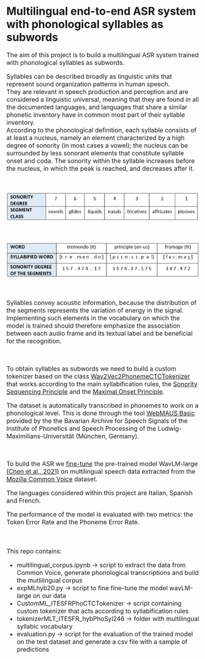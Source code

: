 # Multilingual end-to-end ASR system with phonological syllables as subwords

<font size="3">

The aim of this project is to build a multilingual ASR system trained with phonological syllables as subwords.

Syllables can be described broadly as linguistic units that represent sound organization patterns in human speech.  <br/>
They are relevant in speech production and perception and are considered a linguistic universal, meaning that they are found in all the documented languages, and languages that share a similar phonetic inventory have in common most part of their syllable inventory. <br/>
According to the phonological definition, each syllable consists of at least a nucleus, namely an element characterized by a high degree of sonority (in most cases a vowel); the nucleus can be surrounded by less sonorant elements that constitute syllable onset and coda. The sonority within the syllable increases before the nucleus, in which the peak is reached, and decreases after it.

<br/>

![Sonority scale](images/SonorityScale1.JPG)

<br/>

![Syllable structure](images/SyllableStructure1.JPG)

<br/>

Syllables convey acoustic information, because the distribution of the segments represents the variation of energy in the signal. <br/> Implementing such elements in the vocabulary on which the model is trained should therefore emphasize the association between each audio frame and its textual label and be beneficial for the recognition. 


<br/>

To obtain syllables as subwords we need to build a custom tokenizer based on the class [Wav2Vec2PhonemeCTCTokenizer](https://github.com/huggingface/transformers/blob/v4.24.0/src/transformers/models/wav2vec2_phoneme/tokenization_wav2vec2_phoneme.py#L94) that works according to the main syllabification rules, the [Sonority Sequencing Principle](http://www.ai.mit.edu/projects/dm/featgeom/clements90.pdf) and the [Maximal Onset Principle](https://dspace.mit.edu/handle/1721.1/16397).

The dataset is automatically transcribed in phonemes to work on a phonological level. This is done through the tool [WebMAUS Basic](https://clarin.phonetik.uni-muenchen.de/BASWebServices/interface/WebMAUSBasic) provided by the the Bavarian Archive for Speech Signals of the Institute of Phonetics and Speech Processing of the Ludwig-Maximilians-Universität (München, Germany).

<br/>

To build the ASR we [fine-tune](https://huggingface.co/blog/fine-tune-wav2vec2-english) the pre-trained model WavLM-large [(Chen et al., 2021)](https://arxiv.org/abs/2110.13900) on multilingual speech data extracted from the [Mozilla Common Voice](https://commonvoice.mozilla.org/it?gclid=Cj0KCQiA2-2eBhClARIsAGLQ2RlkVJtTFkEemoK3FvlpTxtFwuXvAHGOHadvXjzcbrx-R2Jw9eNdES8aAhcPEALw_wcB) dataset. <br/>

The languages considered within this project are Italian, Spanish and French. <br/>

The performance of the model is evaluated with two metrics: the Token Error Rate and the Phoneme Error Rate.
<br/>
<br/>
<br/>

This repo contains:


* multilingual_corpus.ipynb -> script to extract the data from Common Voice, generate phonological transcriptions and build the mutlilingual corpus
* expMLhyb20.py -> script to fine fine-tune the model wavLM-large on our data
* CustomML_ITESFRPhoCTCTokenizer -> script containing custom tokenizer that acts according to syllabification rules
* tokenizerMLT_ITESFR_hybPhoSyl246 -> folder with multilingual syllabic vocabulary
* evaluation.py -> script for the evaluation of the trained model on the test dataset and generate a csv file with a sample of predictions 


</font>


